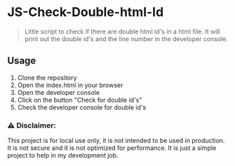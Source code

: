 # JS-Check-Double-html-Id

> Little script to check if there are double html id's in a html file. It will print out the double id's and the line number in the developer console.

## Usage

1. Clone the repository
2. Open the index.html in your browser
3. Open the developer console
4. Click on the button "Check for double id's"
5. Check the developer console for double id's

### :warning: Disclaimer:
This project is for local use only, it is not intended to be used in production. It is not secure and it is not optimized for performance. It is just a simple project to help in my development job.